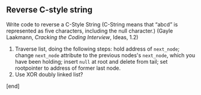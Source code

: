 ## Reverse C-style string

Write code to reverse a C-Style String (C-String means that “abcd” is represented as five characters, including the null character.) (Gayle Laakmann, _Cracking the Coding Interview_, Ideas, 1.2)

  1. Traverse list, doing the following steps: hold address of `next_node`; change `next_node` attribute to the previous nodes's `next_node`, which you have been holding; insert `null` at root and delete from tail; set rootpointer to address of former last node.
  1. Use XOR doubly linked list?

[end]